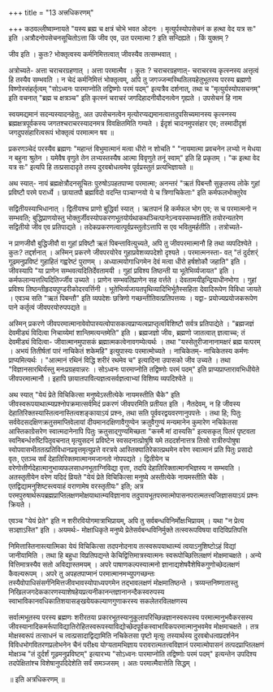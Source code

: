 +++
title = "13 अत्त्रधिकरणम्"

+++
कठवल्लीष्वाम्नायते "यस्य ब्रह्म च क्षत्रं चोभे भवत ओदनः । मृत्युर्पस्योपसेचनं क हत्था वेद यत्र सः" इति ।अत्रौदनोपसेचनसूचितोऽत्ता किं जीव एव, उत परमात्मा ? इति सन्दिह्यते । किं युक्तम् ?

जीव इति । कुतः? भोक्तृत्वस्य कर्मनिमित्तत्वात् जीवस्यैव तत्सम्भवात् ।

अत्रोच्यते- अत्ता चराचरग्रहणात् । अत्ता परमात्मैव । कुतः ? चराचरग्रहणात्- चराचरस्य कृत्स्नस्य अत्तृत्वं हि तस्यैव सम्भवति । न चेदं कर्मनिमित्तं भोक्तृत्वम्, अपि तु जगज्जन्मस्थितिलयहेतुभूतस्य परस्य ब्रह्मणो विष्णोस्संहर्तृत्वम् "सोऽध्वनः पारमाप्नोति तद्विष्णोः परमं पदम्" इत्यत्रैव दर्शनात्, तथा च "मृत्युर्यस्योपसचनम्" इति वचनात् "ब्रह्म च क्षत्रञ्च" इति कृत्स्नं चराचरं जगदिहादनीयौदनत्वेन गृह्यते । उपसेचनं हि नाम

स्वयमद्यमानं सदन्यस्यादनहेतुः, अत उपसेचनत्वेन मृत्योरप्यद्यमानत्वात्तदुपसिच्यमानस्य कृत्स्नस्य ब्रह्मक्षत्रपूर्वकस्य जगतश्चराचरस्यादनमत्र विवक्षितमिति गम्यते । ईदृशं चादनमुपसंहार एव; तस्मादीदृशं जगदुपसंहारित्वरूपं भोक्तृत्वं परमात्मन षव ॥

प्रकरणञ्चेदं परस्यैव ब्रह्मणः "महान्तं विभुमात्मानं मत्वा धीरो न शोचति " "नायमात्मा प्रवचनेन लभ्यो न मेधया न बहुना श्रुतेन । यमेवैष वृणुते तेन लभ्यस्तस्यैष आत्मा विवृणुते तनूं स्वाम्" इति हि प्रकृतम् । "क इत्था वेद यत्र सः" इत्यपि हि तत्प्रसादादृते तस्य दुरवबोधत्वमेव पूर्वप्रस्तुतं प्रत्यभिज्ञायते ॥

अथ स्यात्- नायं ब्रह्मक्षेत्रौदनसूचितः पुरुषोऽपहतपाप्मा परमात्मा; अनन्तरं "ऋतं पिबन्तौ सुकृतस्य लोके गुहां प्रविष्टौ परमे परार्ध्ये । छायातपौ ब्रह्मविदो वदन्ति पञ्चाग्नयो ये च त्रिणाचिकेताः" इति कर्मफलभोक्तुरेव

सद्वितीयस्याभिधानात् । द्वितीयश्च प्राणो बुद्धिर्वा स्यात् । ऋतपानं हि कर्मफल भोग एव; स च परमात्मनो न सम्भवति; बुद्धिप्राणयोस्तु भोक्तुर्जीवस्योपकरणभूतयोर्यथाकथञ्चित्पानेऽन्वयस्सम्भवतीति तयोरन्यतरेण सद्वितीयो जीव एव प्रतिपाद्यते । तदेकप्रकरणत्वात्पूर्वप्रस्तुतोऽत्तापि स एव भवितुमर्हतीति । तत्रोच्यते-

न प्राणजीवौ बुद्धिजीवौ वा गुहां प्रविष्टौ ऋतं पिबन्तावित्युच्यते, अपि तु जीवपरमात्मानौ हि तथा व्यपदिश्येते । कुतः? तद्दर्शनात् । अस्मिन् प्रकरणे जीवपरयोरेव गुहाप्रवेशव्यपदेशो दृश्यते । परमात्मनस्ता- वत् "तं दुर्दशर्ं गूढमनुप्रविष्टं गुहाहितं गह्वरेष्टं पुराणम् । अध्यात्मयोगाधिगमेन देवं मत्वा धीरो हर्षशोकौ जहाति" इति । जीवस्यापि "या प्राणेन सम्भवत्यदितिर्देवतामयी । गुहां प्रविश्य तिष्ठन्ती या भूतेभिर्व्यजायत" इति । कर्मफलान्यत्तत्यिदितिर्ज्जीव उच्यते । प्राणेन सम्भवतिप्राणेन सह वर्त्तते । देवतामयीइन्द्रियाधीनभोगा । गुहां प्रविश्य तिष्ठन्तीहृदयपुण्डरीकोदरवर्त्तिनी । भूतेभिर्व्यजायतपृथिव्यादिभिर्भूतैस्सहिता देवादिरूपेण विविधा जायते । एवञ्च सति "ऋतं पिबन्तौ" इति व्यपदेशः छत्रिणो गच्छन्तीतिवत्प्रतिपत्तव्यः । यद्वा- प्रयोज्यप्रयोजकरूपेण पाने कर्तृत्वं जीवपरयोरुपपद्यते ॥

अस्मिन् प्रकरणे जीवपरमात्मानावेवोपास्यत्वोपासकत्वप्राप्यत्वप्राप्तृत्वविशिष्टौ सर्वत्र प्रतिपाद्येते । "ब्रह्मजज्ञं देवमीड्यं विदित्वा निचाय्येमां शान्तिमत्यन्तमेति" इति । ब्रह्मजज्ञो जीवः, ब्रह्मणो जातत्वात् ज्ञत्वाच्च; तं देवमीड्यं विदित्वा- जीवात्मानमुपासकं ब्रह्मात्मकत्वेनावगम्येत्यर्थः । तथा "यस्सेतुरीजानानामक्षरं ब्रह्म यत्परम् । अभयं तितीर्षतां पारं नाचिकेतं शकेमहि" इत्युपास्यः परमात्मोच्यते । नाचिकेतम्- नाचिकेतस्य कर्मणः प्राप्यमित्यर्थः । "आत्मानं रथिनं विद्धि शरीरं रथमेव च" इत्यादिना उपासको जीव उच्यते । तथा "विज्ञानसारथिर्यस्तु मनःप्रग्रहवान्नरः । सोऽध्वनः पारमाप्नोति तद्विष्णोः परमं पदम्" इति प्राप्यप्राप्तारावभिधीयेते जीवपरमात्मानौ । इहापि छायातपावित्यज्ञत्वसर्वज्ञत्वाभ्यां विशिष्य व्यपदिश्येते ॥

अथ स्यात् "येयं प्रेते विचिकित्सा मनुष्येऽस्तीत्येके नायमस्तीति चैके" इति जीवस्वरूपयाथात्म्यप्रश्नोपक्रमात्सर्वमिदं प्रकरणं जीवपरमिति प्रतीयत इति । नैतदेवम्, न हि जीवस्य देहातिरिक्तस्यास्तित्वनास्तित्वशङ्कायाऽयं प्रश्नः, तथा सति पूर्ववरद्वयवरणानुपपत्तेः । तथा हि; पितुः सर्ववेदसदक्षिणक्रतुसमाप्तिवेलायां दीयमानदक्षिणावैगुण्येन क्रतुवैगुण्यं मन्यमानेन कुमारेण नचिकेतसा आस्तिकाग्रेसरेण स्वात्मदानेनापि पितुः क्रतुसाद्गुण्यमिच्छता "कस्मै मां दास्यसि" इत्यसकृत् पितरं पृष्टवता स्वनिबर्न्धरुष्टिपितृवचनात् मृत्युसदनं प्रविष्टेन स्वसदनात्प्रोषुषि यमे तददर्शनात्तत्र तिस्रो रात्रीरुपोषुषा स्वोपवासभीततत्प्रतिविधानप्रवृत्तमृत्युप्रत्ते वरत्रये आस्तिक्यातिरेकात्प्रथमेन वरेण स्वात्मानं प्रति पितुः प्रसादो वृतः, एतञ्च सर्वं देहातिरिक्तमात्मानमजानतो नोपपद्यते । द्वितीयेन च वरेणोत्तीर्णदेहात्मानुभाव्यफलसाधनभूताग्निविद्या वृत्ता, तदपि देहातिरिक्तात्मानभिज्ञस्य न सम्भवति । अतस्तृतीयेन वरेण यदिदं व्रियते "येयं प्रेते विचिकित्सा मनुष्ये अस्तीत्येके नायमस्तीति चैके । एतद्विद्यामनुशिष्टस्त्वयाहं वराणामेष वरस्तृतीयः" इति; अत्र परमपुरुषार्थरूपब्रह्मप्राप्तिलक्षणमोक्षयाथात्म्यविज्ञानाय तदुपायभूतपरमात्मोपासनपरात्मतत्त्वजिज्ञासयाऽयं प्रश्नः क्रियते ।

एवञ्च "येयं प्रेते" इति न शरीरवियोगमात्राभिप्रायम्, अपि तु सर्वबन्धविनिर्मोक्षःभिप्रायम् । यथा "न प्रेत्य सञ्ज्ञाऽस्ति" इति । अयमर्थः- मोक्षाधिकृते मनुष्ये प्रेतेसर्वबन्धविनिर्मुक्ते तत्स्वरूपविषया वादिविप्रतिपत्ति

निमित्तास्तिनास्त्यात्मिका येयं विचिकित्सा तदपनोदनाय तत्स्वरूपयाथात्म्यं त्वयाऽनुशिष्टोऽहं विद्यां जानीयामिति । तथा हि बहुधा विप्रतिपद्यन्ते केचिद्वित्तिमात्रस्यात्मनः स्वरूपोच्छित्तिलक्षणं मोक्षमाचक्षते । अन्ये वित्तिमात्रस्यैव सतो अविद्यास्तमयम् । अपरे पाषाणकल्पस्यात्मनो ज्ञानाद्यशेषवैशेषिकगुणोच्छेदलक्षणं कैवल्यरूपम् । अपरे तु अपहतपाप्मानं परमात्मानमभ्युपगच्छन्तः तस्यैवोपाधिसंसर्गनिमित्तजीवभावस्योपाध्यपगमेन तद्भावलक्षणं मोक्षमातिष्ठन्ते । त्रय्यन्तनिष्णातास्तु निखिलजगदेककारणस्याशेषहेयप्रत्यनीकानन्तज्ञानानन्दैकस्वरुपस्य स्वाभाविकानवधिकातिशयासङ्खयेयकल्याणगुणाकरस्य सकलेतरविलक्षणस्य

सर्वात्मभूतस्य परस्य ब्रह्मणः शरीरतया प्रकारभूतस्यानुकूलापरिच्छिन्नज्ञानस्वरूपस्य परमात्मानुभवैकरसस्य जीवस्यानादिकमर्रूपाविद्यातिरोहितस्वरूपस्याविद्योच्छेदपूर्वकस्वाभाविकपरमात्मानुभवमेव मोक्षमाचक्षते । तत्र मोक्षस्वरूपं तत्साधनं च त्वत्प्रसादाद्विद्यामिति नचिकेतसा पृष्टो मृत्युः तस्यार्थस्य दुरवबोधत्वप्रदर्शनेन विविधभोगवितरणप्रलोभनेन चैनं परीक्ष्य योग्यतामभिज्ञाय परावरात्मतत्त्वविज्ञानं परमात्मोपासनं तत्पदप्राप्तिलक्षणं मोक्षञ्च "तं दुर्दर्शं गूढमनुप्रविष्टम्" इत्यारभ्य "सोऽध्वनः पारमाप्नोति तद्विष्णोः परमं पदम्" इत्यन्तेन उपदिश्य तदपेक्षितांश्च विशेषानुपदिदेशेति सर्वं समञ्जसम् । अतः परमात्मैवात्तेति सिद्धम् ।

॥ इति अत्रधिकरणम् ॥